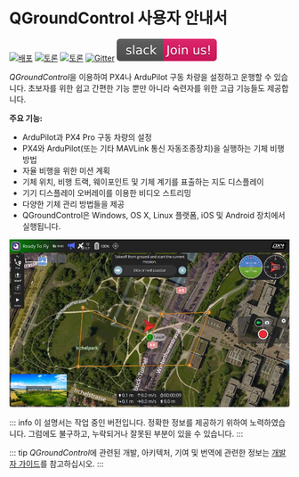 # QGroundControl 사용자 안내서

[![배포](https://img.shields.io/github/release/mavlink/QGroundControl.svg)](https://github.com/mavlink/QGroundControl/releases) [![토론](https://img.shields.io/badge/discuss-px4-ff69b4.svg)](http://discuss.px4.io/c/qgroundcontrol/qgroundcontrol-usage) [![토론](https://img.shields.io/badge/discuss-ardupilot-ff69b4.svg)](http://discuss.ardupilot.org/c/ground-control-software/qgroundcontrol) [![Gitter](https://badges.gitter.im/Join%20Chat.svg)](https://gitter.im/mavlink/qgroundcontrol?utm_source=badge&utm_medium=badge&utm_campaign=pr-badge&utm_content=badge) [![슬랙](../../assets/site/slack.svg)](https://join.slack.com/t/px4/shared_invite/zt-si4xo5qs-R4baYFmMjlrT4rQK5yUnaA)

*QGroundControl*을 이용하여 PX4나 ArduPilot 구동 차량을 설정하고 운행할 수 있습니다. 초보자를 위한 쉽고 간편한 기능 뿐만 아니라 숙련자를 위한 고급 기능들도 제공합니다.

**주요 기능:**

- ArduPilot과 PX4 Pro 구동 차량의 설정
- PX4와 ArduPilot(또는 기타 MAVLink 통신 자동조종장치)을 실행하는 기체 비행 방법
- 자율 비행을 위한 미션 계획
- 기체 위치, 비행 트랙, 웨이포인트 및 기체 계기를 표출하는 지도 디스플레이
- 기기 디스플레이 오버레이를 이용한 비디오 스트리밍
- 다양한 기체 관리 방법들을 제공
- QGroundControl은 Windows, OS X, Linux 플랫폼, iOS 및 Android 장치에서 실행됩니다.

![](../../assets/quickstart/ConnectedVehicle.jpg)

::: info
이 설명서는 작업 중인 버전입니다. 정확한 정보를 제공하기 위하여 노력하였습니다. 그럼에도 불구하고, 누락되거나 잘못된 부분이 있을 수 있습니다.
:::

::: tip
*QGroundControl*에 관련된 개발, 아키텍처, 기여 및 번역에 관련한 정보는 [개발자 가이드](https://dev.qgroundcontrol.com/en/)를 참고하십시오.
:::
